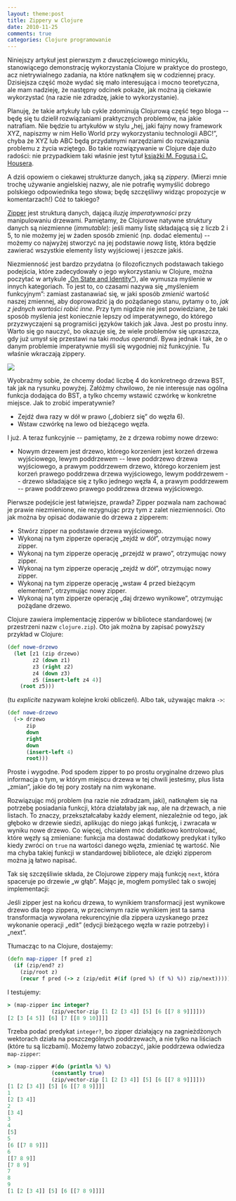 ```yaml
---
layout: theme:post
title: Zippery w Clojure
date: 2010-11-25
comments: true
categories: Clojure programowanie
---
```


Niniejszy artykuł jest pierwszym z dwuczęściowego minicyklu,
stanowiącego demonstrację wykorzystania Clojure w praktyce do prostego,
acz nietrywialnego zadania, na które natknąłem się w codziennej pracy.
Dzisiejsza część może wydać się mało interesująca i mocno teoretyczna,
ale mam nadzieję, że następny odcinek pokaże, jak można ją ciekawie
wykorzystać (na razie nie zdradzę, jakie to wykorzystanie).

Planuję, że takie artykuły lub cykle zdominują Clojurową część tego
bloga -- będę się tu dzielił rozwiązaniami praktycznych problemów, na
jakie natrafiam. Nie będzie tu artykułów w stylu „hej, jaki fajny nowy
framework XYZ, napiszmy w nim Hello World przy wykorzystaniu technologii
ABC!”, chyba że XYZ lub ABC będą przydatnymi narzędziami do rozwiązania
problemu z życia wziętego. Bo takie rozwiązywanie w Clojure daje dużo
radości: nie przypadkiem taki właśnie jest tytuł
[książki M. Fogusa i C. Housera][1].

A dziś opowiem o ciekawej strukturze danych, jaką są _zippery_. (Mierzi
mnie trochę używanie angielskiej nazwy, ale nie potrafię wymyślić
dobrego polskiego odpowiednika tego słowa; będę szczęśliwy widząc
propozycje w komentarzach!) Cóż to takiego?

[Zipper][2] jest strukturą danych, dającą _iluzję imperatywności_ przy
manipulowaniu drzewami. Pamiętamy, że Clojurowe natywne struktury danych
są niezmienne (_immutable_): jeśli mamy listę składającą się z liczb 2 i
5, to nie możemy jej w żaden sposób zmienić (np. dodać elementu) --
możemy co najwyżej stworzyć na jej podstawie _nową_ listę, która będzie
zawierać wszystkie elementy listy wyjściowej i jeszcze jakiś.

Niezmienność jest bardzo przydatna (o filozoficznych podstawach takiego
podejścia, które zadecydowały o jego wykorzystaniu w Clojure, można
poczytać w artykule [„On State and Identity”][3]), ale wymusza myślenie
w innych kategoriach. To jest to, co czasami nazywa się „myśleniem
funkcyjnym”: zamiast zastanawiać się, w jaki sposób _zmienić_ wartość
naszej zmiennej, aby doprowadzić ją do pożądanego stanu, pytamy o to,
_jak z jednych wartości robić inne_. Przy tym nigdzie nie jest
powiedziane, że taki sposób myślenia jest koniecznie lepszy od
imperatywnego, do którego przyzwyczajeni są programiści języków takich
jak Java. Jest po prostu inny. Warto się go nauczyć, bo okazuje się, że
wiele problemów się upraszcza, gdy już umysł się przestawi na taki
_modus operandi_. Bywa jednak i tak, że o danym problemie imperatywnie
myśli się wygodniej niż funkcyjnie. Tu właśnie wkraczają zippery.

<img src="/img/blog/zipper.png">

Wyobraźmy sobie, że chcemy dodać liczbę 4 do konkretnego drzewa BST, tak
jak na rysunku powyżej. Załóżmy chwilowo, że nie interesuje nas ogólna
funkcja dodająca do BST, a tylko chcemy wstawić czwórkę w konkretne
miejsce. Jak to zrobić imperatywnie?

* Zejdź dwa razy w dół w prawo („dobierz się” do węzła 6).
* Wstaw czwórkę na lewo od bieżącego węzła.

I już. A teraz funkcyjnie -- pamiętamy, że z drzewa robimy nowe drzewo:

* Nowym drzewem jest drzewo, którego korzeniem jest korzeń drzewa
wyjściowego, lewym poddrzewem -- lewe poddrzewo drzewa wyjściowego, a
prawym poddrzewem drzewo, którego korzeniem jest korzeń prawego
poddrzewa drzewa wyjściowego, lewym poddrzewem -- drzewo składające się
z tylko jednego węzła 4, a prawym poddrzewem -- prawe poddrzewo prawego
poddrzewa drzewa wyjściowego.

Pierwsze podejście jest łatwiejsze, prawda? Zipper pozwala nam zachować
je prawie niezmienione, nie rezygnując przy tym z zalet niezmienności.
Oto jak można by opisać dodawanie do drzewa z zipperem:

* Stwórz zipper na podstawie drzewa wyjściowego.
* Wykonaj na tym zipperze operację „zejdź w dół”, otrzymując nowy zipper.
* Wykonaj na tym zipperze operację „przejdź w prawo”, otrzymując nowy zipper.
* Wykonaj na tym zipperze operację „zejdź w dół”, otrzymując nowy zipper.
* Wykonaj na tym zipperze operację „wstaw 4 przed bieżącym elementem”, otrzymując nowy zipper.
* Wykonaj na tym zipperze operację „daj drzewo wynikowe”, otrzymując pożądane drzewo.

Clojure zawiera implementację zipperów w bibliotece standardowej (w
przestrzeni nazw `clojure.zip`). Oto jak można by zapisać powyższy
przykład w Clojure:

``` clojure
(def nowe-drzewo
  (let [z1 (zip drzewo)
        z2 (down z1)
        z3 (right z2)
        z4 (down z3)
        z5 (insert-left z4 4)]
    (root z5)))
```

(tu _explicite_ nazywam kolejne kroki obliczeń). Albo tak, używając
makra `->`:

``` clojure
(def nowe-drzewo
  (-> drzewo
      zip
      down
      right
      down
      (insert-left 4)
      root)))
```

Proste i wygodne. Pod spodem zipper to po prostu oryginalne drzewo plus
informacja o tym, w którym miejscu drzewa w tej chwili jesteśmy, plus
lista „zmian”, jakie do tej pory zostały na nim wykonane.

Rozwiązując mój problem (na razie nie zdradzam, jaki), natknąłem się na
potrzebę posiadania funkcji, która działałaby jak `map`, ale na
drzewach, a nie listach. To znaczy, przekształcałaby każdy element,
niezależnie od tego, jak głęboko w drzewie siedzi, aplikując do niego
jakąś funkcję, i zwracała w wyniku nowe drzewo. Co więcej, chciałem móc
dodatkowo kontrolować, które węzły są zmieniane: funkcja ma dostawać
dodatkowy predykat i tylko kiedy zwróci on `true` na wartości danego
węzła, zmieniać tę wartość. Nie ma chyba takiej funkcji w standardowej
bibliotece, ale dzięki zipperom można ją łatwo napisać.

Tak się szczęśliwie składa, że Clojurowe zippery mają funkcję `next`,
która spaceruje po drzewie „w głąb”. Mając je, mogłem pomyśleć tak o
swojej implementacji:

 Jeśli zipper jest na końcu drzewa, to wynikiem transformacji jest wynikowe drzewo dla tego zippera, w przeciwnym razie wynikiem jest ta sama transformacja wywołana rekurencyjnie dla zippera uzyskanego przez wykonanie operacji „edit” (edycji bieżącego węzła w razie potrzeby) i „next”.

Tłumacząc to na Clojure, dostajemy:

``` clojure
(defn map-zipper [f pred z]
  (if (zip/end? z)
    (zip/root z)
    (recur f pred (-> z (zip/edit #(if (pred %) (f %) %)) zip/next)))))
```

I testujemy:

``` clojure
> (map-zipper inc integer?
              (zip/vector-zip [1 [2 [3 4]] [5] [6 [[7 8 9]]]]))
[2 [3 [4 5]] [6] [7 [[8 9 10]]]]
```

Trzeba podać predykat `integer?`, bo zipper działający na
zagnieżdżonych wektorach działa na poszczególnych poddrzewach, a nie
tylko na liściach (które tu są liczbami). Możemy łatwo zobaczyć, jakie
poddrzewa odwiedza `map-zipper`:

``` clojure
> (map-zipper #(do (println %) %)
              (constantly true)
              (zip/vector-zip [1 [2 [3 4]] [5] [6 [[7 8 9]]]]))
[1 [2 [3 4]] [5] [6 [[7 8 9]]]]
1
[2 [3 4]]
2
[3 4]
3
4
[5]
5
[6 [[7 8 9]]]
6
[[7 8 9]]
[7 8 9]
7
8
9
[1 [2 [3 4]] [5] [6 [[7 8 9]]]]
```

 [1]: http://joyofclojure.com/
 [2]: http://en.wikipedia.org/wiki/Zipper_(data_structure)
 [3]: http://clojure.org/state
 [5]: http://clojure.org/other_libraries
